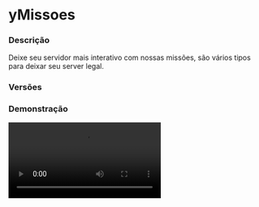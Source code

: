 # yMissoes
<secondary-label ref="utility"/>

### Descrição
Deixe seu servidor mais interativo com nossas missões, são vários tipos para deixar seu server legal.

### Versões
<secondary-label ref="1.8"/>
<secondary-label ref="1.9"/>
<secondary-label ref="1.10"/>
<secondary-label ref="1.11"/>
<secondary-label ref="1.12"/>
<secondary-label ref="1.13"/>
<secondary-label ref="1.14"/>
<secondary-label ref="1.15"/>
<secondary-label ref="1.16"/>
<secondary-label ref="1.17"/>
<secondary-label ref="1.18"/>
<secondary-label ref="1.19"/>
<secondary-label ref="1.20"/>
<secondary-label ref="1.21"/>

### Demonstração
<video src="//www.youtube.com/watch?v=UUAFyqZQ1-g"/>


<chapter title="Comandos" id="commands" collapsible="true">
<code-block lang="plain text">/missoes - Abrir o menu de missões.
/missoes info - Ver o progresso da missão do jogador.
/missoes set - Setar uma missão para um jogador.
/missoes setnpc - Setar o npc de entregar itens das missões.
/missoes delnpc - Deletar o npc de entregar itens das missões.
/missoes reload - Recarrega as configurações.</code-block>
</chapter>

<chapter title="Permissões" id="permissions" collapsible="true">
<code-block lang="plain text">ymissoes.info - Permissão para o /missoes info
ymissoes.set - Permissão para o /missoes set
ymissoes.setnpc - Permissão para o /missoes setnpc
ymissoes.delnpc - Permissão para o /missoes delnpc
ymissoes.reload - Permissão para o /missoes reload</code-block>
</chapter>

## Placeholders
<primary-label ref="placeholders"/>

Aqui estão as placeholders disponíveis para utilização com este plugin. Consulte-as para entender como utilizá-las corretamente.

<code-block lang="plain text" ignore-vars="true">
%ymissoes_nivel% - Retorna o nível em missões do jogador.
%ymissoes_info% - Retorna o dado necessário da missão atual.
%ymissoes_progressbar% - Retorna a barra de progresso da missão atual.
%ymissoes_porcentagem% - Retorna a porcentagem de progresso da missão atual.
</code-block>

## Configuração
<primary-label ref="config"/>
Confira os arquivos de configuração deste plugin e revise os detalhes para garantir uma implementação correta.

<chapter title="Arquivos de Configuração" collapsible="true">
<chapter title="Estrutura do diretório" collapsible="false">
<code-block lang="plain text" ignore-vars="true">
Estrutura do diretório:
└── yMissoes/
    ├── menus/
    │    ├── atrasadas.yml
    │    ├── principal.yml
    │    └── top.yml
    ├── config.yml
    ├── desafios.yml
    └── messages.yml
</code-block>
</chapter>

<chapter title="menus" collapsible="true">
<chapter title="atrasadas.yml" collapsible="true">
<code-block lang="yaml" ignore-vars="true">
<![CDATA[
Nome: '&8Missoes - Recompensas'
Tamanho: 54
Slots: [10, 11, 12, 13, 14, 15, 16, 19, 20, 21, 22, 23, 24, 25, 28, 29, 30, 31, 32, 33, 34, 37, 38, 39, 40, 41, 42, 43]
BackSlot: 45
VoltarSlot: 18
ProximoSlot: 26

Vazio:
   Slot: 22
   CustomSkull: false
   URL: ''
   ID: 408
   Data: 0
   Glow: true
   Name: '&cVazio'
   Lore:
   - ''
   - '&7Você não possui nenhuma recompensa atrasada.'
   - ''
   
Item:
   Lore pode:
   - ''
   - '&aClique para recolher as recompensas'
   - ''
   Lore nao pode:
   - ''
   - '&cVocê não tem permissão para recolher esta recompensa.'
   - ''
]]>
</code-block>
</chapter>

<chapter title="principal.yml" collapsible="true">
<code-block lang="yaml" ignore-vars="true">
<![CDATA[
Nome: '&8Missoes - desafios'
Tamanho: 54
Menu slots: [ 10, 11, 12, 13, 14, 15, 16, 19, 20, 21, 22, 23, 24, 25, 28, 29, 30, 31, 32, 33, 34, 37, 38, 39, 40, 41, 42, 43 ]
AnteriorSlot: 36
ProximoSlot: 44
# Item das missões atrasadas
Atrasadas:
  Slot: 45
  CustomSkull: true
  URL: 'http://textures.minecraft.net/texture/e9e4bdcf172d5dc77c2bd4e37ad985399a9f2cdebf72463929ea4b666ef6f80'
  ID: 0
  Data: 0
  Glow: false
  Name: '&aRecompensas atrasadas'
  Lore:
    - '&7Clique para recolher as recompensas'
    - '&7atrasadas.'
# Item do TOP
Top:
  Slot: 53
  CustomSkull: false
  URL: ''
  ID: 340
  Data: 0
  Glow: false
  Name: '&aTop'
  Lore:
    - '&7Clique para ver o Top missões.'
]]>
</code-block>
</chapter>

<chapter title="top.yml" collapsible="true">
<code-block lang="yaml" ignore-vars="true">
<![CDATA[
Nome: '&8TOP Missões'
Tamanho: 36
Slots: [ 10, 11, 12, 13, 14, 15, 16 ]
BackSlot: 31
AnteriorSlot: 9
ProximoSlot: 17

# Item do top Missões
Item:
  CustomSkull: true
  URL: '{player}'
  ID: 0
  Data: 0
  Name: '&f{player}'
  Lore:
    - ''
    - '&fNível: &7{nivel}'
    - '&fPosição: &e{pos}º'
    - ''

# Item do top quem realizou primeiro
Item primeiros:
  CustomSkull: true
  URL: '{player}'
  ID: 0
  Data: 0
  Name: '&f{player}'
  Lore:
    - ''
    - '&fTerminou: &e{pos}º'
    - ''

# Seletor dos tops
Seletor:
  Slot: 32
  CustomSkull: true
  URL: 'http://textures.minecraft.net/texture/22d145c93e5eac48a661c6f27fdaff5922cf433dd627bf23eec378b9956197'
  ID: 0
  Data: 0
  Name: '&aSeletor do TOP'

# Tipos do seletor
Tipos:
  Nivel:
    Ativar: true
    Nome: 'Nível'
  Primeiros:
    Ativar: true
    Nome: 'Primeiros'

# Formatos do seletor
Formato:
  Visualizando: ' &f• &a{nome}'
  Selecionar: ' &f• &7{nome}'
]]>
</code-block>
</chapter>

</chapter>

<chapter title="config.yml" collapsible="true">
<code-block lang="yaml" ignore-vars="true">
<![CDATA[
Database:
  Tipo: SQLITE #Tipos: MYSQL, SQLITE, MYSQL_FAST
  IP: localhost:3306
  DB: test
  User: admin
  Pass: ''
  Debug: true

# Comandos e aliases do plugin
Comando:
  Comando: 'missoes'
  Aliases: []

# Opções gerais
Opcoes:
  #se estiver false, o jogador terá q abrir o menu para coletar a recompensa.
  #se estiver true, no momento que ele atingir todas as metas, as recompensas serão dadas automaticamente.
  Recompensar ao terminar: false
  #Use TODOS para mesmo se a missão não necessitar de matar mobs por exemplo, resetar.
  #Use NENHUM para não resetar ao terminar.
  #Use APENAS_USADO para resetar só o que a missão utilizou.
  Resetar ao terminar: 'TODOS'
  #se estiver false, se a missão não requerir quebrar blocos por exemplo, não ira contabilizar + 1 pro player
  #se estiver true, mesmo se a missão não requerir quebrar blocos por exemplo, ira subir + 1 pro player
  Contabilizar nao tem: false
  # Metadata do plugin de mob-stack para multiplicar a missão de matar mobs
  # Deixe vazio '' para não usar
  Metadata: 'ySpawnersV2-MobStacked'
  # Ao matar com shift, não calcular a metadata
  Shift unitario: true
  # Ao matar em pé, não calcular a metadata
  SemShift unitario: false
  # Sobrepor as lores de coleta, já realizada e desbloqueie
  Lore sobrepor: true
  # Som ao terminar uma missão
  Som: 'LEVEL_UP'

# Mensagens do plugin
Mensagens:
  Title terminou: '&aMissão<nl>&eFinalizada!'
  Actionbar terminou: '&aMissão concluída com sucesso!'

# Lores para substituição
Lores:
  Ja realizada:
    - ''
    - '&aVocê já completou esta missão.'
    - ''
  Desbloqueie:
    - ''
    - '&cComplete a missão anterior para desbloquear esta.'
    - ''
  Coletar:
    - ''
    - '&aVocê completou essa missão, clique para coletar as recompensas.'
    - ''

# Flechas do menu
Flechas:
  Voltar:
    CustomSkull: false
    URL: ''
    ID: 262
    Data: 0
    Glow: false
    Name: '&8Voltar'
    Lore:
      - ''
      - '&eClique para voltar.'
      - ''
  Proxima:
    CustomSkull: false
    URL: ''
    ID: 262
    Data: 0
    Glow: false
    Name: '&8Próxima'
    Lore:
      - ''
      - '&eClique para ir para a próxima página.'
      - ''

# Itens gerais
Items:
  Completou:
    Usar: true
    CustomSkull: true
    URL: 'http://textures.minecraft.net/texture/78d58a7651fedae4c03efebc226c03fd791eb74a132babb974e8d838ac6882'
    ID: 0
    Data: 0
    Glow: true
    Name: '{nome}'
  Bloqueada:
    Usar: true
    CustomSkull: true
    URL: 'http://textures.minecraft.net/texture/5fde3bfce2d8cb724de8556e5ec21b7f15f584684ab785214add164be7624b'
    ID: 0
    Data: 0
    Glow: true
    Name: '{nome}'

# Configuração do NPC
NPC:
  Skin: 'deliveryman'
  Altura: 3.1
  Holograma:
    - '&6&lEntregador'
    - '&7Clique para entregar seu item.'

# Configuração da barra de progresso
Progress bar:
  Quantia: 10
  Simbolo: ':'
  Cor sim: '&a'
  Cor nao: '&7'

# Local do NPC (não altere nada aqui)
NPC Local: 'none'

# Formatos de money e quantia
Formats:
  - ''
  - ''
  - 'K'
  - 'M'
  - 'B'
  - 'T'
  - 'Q'
  - 'QQ'
  - 'S'
  - 'SS'
  - 'O'
  - 'N'
  - 'D'
]]>
</code-block>
</chapter>

<chapter title="desafios.yml" collapsible="true">
<code-block lang="yaml" ignore-vars="true">
<![CDATA[
Desafios:
  Desafio01:
    Ordem: 1
    Permissao: '' #permissao para receber os itens da recompensa
    # Dado que a placeholder %ymissoes_info% irá retornar
    Placeholder: 'Quebre 2 blocos de terra'
    CustomSkull: true
    URL: 'http://textures.minecraft.net/texture/24c22b8df0a853a49cb82e90a618d65012122361c8398062fcbaf74d5696c2a9'
    ID: 0
    Data: 0
    Glow: true
    Name: '&8#Desafio 1'
    Lore:
      - ''
      - '&7Quebre 2 blocos de terra, mate 1 player, '
      - '&7entregue 40 terras e pesque 1 peixe para completar,'
      - '&7a primeira missão do servidor'
      - ''
      - '&aRecompensas:'
      - ' &a• 1 diamante'
      - ' &a• 1 ouro'
      - ' &a• 1 esmeralda'
      - ''
      - '&8Blocos quebrados: &7({quebrarmin} &8[{quebrarbar}&8] &7{quebrarmax})'
      - '&8Blocos colocados: &7({colocarmin} &8[{colocarbar}&8] &7{colocarmax})'
      - '&8Mobs matados: &7({matarmin} &8[{matarbar}&8] &7{matarmax})'
      - '&8Players matados: &7({matarpmin} &8[{matarpbar}&8] &7{matarpmax})'
      - '&8Itens entregues: &7({entreguemin} &8[{entregarbar}&8] &7{entreguemax})'
      - '&8Peixes pescados: &7({pescamin} &8[{pescarbar}&8] &7{pescamax})'
      - '&8Blocos andados: &7({andarmin} &8[{andarbar}&8] &7{andarmax})'
      - '&8Itens craftados: &7({craftarmin} &8[{craftarbar}&8] &7{craftarmax})'
      - '&8Morrer: &7({morrermin} &8[{morrerbar}&8] &7{morrermax})'
      - '&8Bosses matados: &7({bossesmin} &8[{bossesbar}&8] &7{bossesmax})'
      - '&8Criticos: &7({criticosmin} &8[{criticosbar}&8] &7{criticosmax})'
      - ''
    Info-message:
      - '&aInformações da missão de &f{player}&a:'
      - ''
      - '&7Coloque 2 blocos de terra para completar,'
      - '&7a primeira missão do servidor'
      - ''
      - '&aRecompensas:'
      - ' &a• 1 diamante'
      - ' &a• 1 ouro'
      - ' &a• 1 esmeralda'
      - ''
      - '&8Blocos quebrados: &7({quebrarmin} &8[{quebrarbar}&8] &7{quebrarmax})'
      - '&8Blocos colocados: &7({colocarmin} &8[{colocarbar}&8] &7{colocarmax})'
      - '&8Mobs matados: &7({matarmin} &8[{matarbar}&8] &7{matarmax})'
      - '&8Players matados: &7({matarpmin} &8[{matarpbar}&8] &7{matarpmax})'
      - '&8Itens entregues: &7({entreguemin} &8[{entregarbar}&8] &7{entreguemax})'
      - '&8Peixes pescados: &7({pescamin} &8[{pescarbar}&8] &7{pescamax})'
      - '&8Blocos andados: &7({andarmin} &8[{andarbar}&8] &7{andarmax})'
      - '&8Itens craftados: &7({craftarmin} &8[{craftarbar}&8] &7{craftarmax})'
      - '&8Morrer: &7({morrermin} &8[{morrerbar}&8] &7{morrermax})'
      - '&8Bosses matados: &7({bossesmin} &8[{bossesbar}&8] &7{bossesmax})'
      - '&8Criticos: &7({criticosmin} &8[{criticosbar}&8] &7{criticosmax})'
      - ''
    Quebrar blocos:
      Ativar: true
      Ativar tipo especifico: true
      Tipo especifico: 'DIRT'
      Data: 0
      Quantia: 2
      Mundos:
        - 'Plot'
        - 'world'
      Regioes: []
    Colocar blocos:
      Ativar: false
      Ativar tipo especifico: false
      Tipo especifico: 'CHEST'
      Data: 0
      Quantia: 1
      Mundos:
        - 'Plot'
        - 'world'
      Regioes: []
    Matar mobs:
      Ativar: false
      Ativar tipo especifico: false
      Tipo especifico: 'ZOMBIE'
      Quantia: 4000
      Mundos:
        - 'Plot'
        - 'world'
      Regioes: []
    Matar players:
      Ativar: true
      Quantia: 1
      Mundos:
        - 'Plot'
        - 'world'
      Regioes: []
    Entregador:
      Ativar: true
      Tipo: 'DIRT'
      Data: 0
      Nome: 'none' #deixe "none" para aceitar itens com qualquer nome
      Quantia: 40
    Pescar:
      Ativar: true
      Quantia: 1
      Mundos:
        - 'Plot'
        - 'world'
      Regioes: []
    Andar:
      Ativar: true
      Quantia: 1
      Mundos:
        - 'Plot'
        - 'world'
      Regioes: []
    Craftar:
      Ativar: false
      Ativar tipo especifico: false
      Tipo especifico: 'CHEST'
      Data: 0
      Quantia: 1
    Morrer:
      Ativar: true
      Quantia: 1
      Mundos:
        - 'Plot'
        - 'world'
      Regioes: []
    Bosses:
      Ativar: true
      Quantia: 1
    Criticos:
      Ativar: true
      Quantia: 1
    Recompensas:
      - 'give {player} minecraft:diamond 1'
      - 'give {player} minecraft:gold_ingot 1'
      - 'give {player} minecraft:emerald 1'
  Desafio02:
    Ordem: 2
    Permissao: '' #permissao para receber os itens da recompensa
    CustomSkull: true
    URL: 'http://textures.minecraft.net/texture/24c22b8df0a853a49cb82e90a618d65012122361c8398062fcbaf74d5696c2a9'
    ID: 0
    Data: 0
    Glow: true
    Name: '&8#Desafio 2'
    Lore:
      - ''
      - '&7Coloque 2 blocos de terra para completar,'
      - '&7a primeira missão do servidor'
      - ''
      - '&aRecompensas:'
      - ' &a• 1 diamante'
      - ' &a• 1 ouro'
      - ' &a• 1 esmeralda'
      - ''
      - '&8Blocos quebrados: &7({quebrarmin} &8[{quebrarbar}&8] &7{quebrarmax})'
      - '&8Blocos colocados: &7({colocarmin} &8[{colocarbar}&8] &7{colocarmax})'
      - '&8Mobs matados: &7({matarmin} &8[{matarbar}&8] &7{matarmax})'
      - '&8Players matados: &7({matarpmin} &8[{matarpbar}&8] &7{matarpmax})'
      - '&8Itens entregues: &7({entreguemin} &8[{entregarbar}&8] &7{entreguemax})'
      - '&8Peixes pescados: &7({pescamin} &8[{pescarbar}&8] &7{pescamax})'
      - '&8Blocos andados: &7({andarmin} &8[{andarbar}&8] &7{andarmax})'
      - '&8Itens craftados: &7({craftarmin} &8[{craftarbar}&8] &7{craftarmax})'
      - '&8Morrer: &7({morrermin} &8[{morrerbar}&8] &7{morrermax})'
      - '&8Bosses matados: &7({bossesmin} &8[{bossesbar}&8] &7{bossesmax})'
      - '&8Criticos: &7({criticosmin} &8[{criticosbar}&8] &7{criticosmax})'
      - ''
    Info-message:
      - '&aInformações da missão de &f{player}&a:'
      - ''
      - '&7Coloque 2 blocos de terra para completar,'
      - '&7a primeira missão do servidor'
      - ''
      - '&aRecompensas:'
      - ' &a• 1 diamante'
      - ' &a• 1 ouro'
      - ' &a• 1 esmeralda'
      - ''
      - '&8Blocos quebrados: &7({quebrarmin} &8[{quebrarbar}&8] &7{quebrarmax})'
      - '&8Blocos colocados: &7({colocarmin} &8[{colocarbar}&8] &7{colocarmax})'
      - '&8Mobs matados: &7({matarmin} &8[{matarbar}&8] &7{matarmax})'
      - '&8Players matados: &7({matarpmin} &8[{matarpbar}&8] &7{matarpmax})'
      - '&8Itens entregues: &7({entreguemin} &8[{entregarbar}&8] &7{entreguemax})'
      - '&8Peixes pescados: &7({pescamin} &8[{pescarbar}&8] &7{pescamax})'
      - '&8Blocos andados: &7({andarmin} &8[{andarbar}&8] &7{andarmax})'
      - '&8Itens craftados: &7({craftarmin} &8[{craftarbar}&8] &7{craftarmax})'
      - '&8Morrer: &7({morrermin} &8[{morrerbar}&8] &7{morrermax})'
      - '&8Bosses matados: &7({bossesmin} &8[{bossesbar}&8] &7{bossesmax})'
      - '&8Criticos: &7({criticosmin} &8[{criticosbar}&8] &7{criticosmax})'
      - ''
    Quebrar blocos:
      Ativar: false
      Ativar tipo especifico: false
      Tipo especifico: 'DIRT'
      Data: 0
      Quantia: 2
      Mundos:
        - 'Plot'
        - 'world'
    Colocar blocos:
      Ativar: true
      Ativar tipo especifico: true
      Tipo especifico: 'DIRT'
      Data: 0
      Quantia: 2
      Mundos:
        - 'Plot'
        - 'world'
    Matar mobs:
      Ativar: false
      Ativar tipo especifico: false
      Tipo especifico: 'ZOMBIE'
      Quantia: 4000
      Mundos:
        - 'Plot'
        - 'world'
    Matar players:
      Ativar: true
      Quantia: 40
      Mundos:
        - 'Plot'
        - 'world'
    Entregador:
      Ativar: true
      Tipo: 'DIRT'
      Data: 0
      Nome: 'none' #deixe "none" para aceitar itens com qualquer nome
      Quantia: 40
    Pescar:
      Ativar: true
      Quantia: 40
      Mundos:
        - 'Plot'
        - 'world'
    Andar:
      Ativar: true
      Quantia: 1
      Mundos:
        - 'Plot'
        - 'world'
    Craftar:
      Ativar: false
      Ativar tipo especifico: false
      Tipo especifico: 'CHEST'
      Data: 0
      Quantia: 1
    Morrer:
      Ativar: false
      Quantia: 0
      Mundos:
        - 'Plot'
        - 'world'
    Bosses:
      Ativar: false
      Quantia: 0
    Criticos:
      Ativar: false
      Quantia: 0
    Recompensas:
      - 'give {player} minecraft:diamond 1'
      - 'give {player} minecraft:gold_ingot 1'
      - 'give {player} minecraft:emerald 1'
]]>
</code-block>
</chapter>

<chapter title="messages.yml" collapsible="true">
<code-block lang="yaml" ignore-vars="true">
<![CDATA[
#
#    /\/\   ___  ___ ___  __ _  __ _  ___  ___
#   /    \ / _ \/ __/ __|/ _` |/ _` |/ _ \/ __|
#  / /\/\ \  __/\__ \__ \ (_| | (_| |  __/\__ \
#  \/    \/\___||___/___/\__,_|\__, |\___||___/
#                              |___/
#
# Plugin messages

chat:
  syntax: '&cUse: /{command} {syntax}'
  target: '&cJogador {player} não encontrado.'
  number: '&cO argumento não é um número.'
  permission: '&cVocê não tem permissão para fazer isto.'
  console: '&cApenas jogadores in-game podem realizar esta ação.'
  cancelled: '&cVocê cancelou a ação.'
  reload: '&aConfigurações recarregadas com sucesso.'
  help: |

    &aMissoes comandos:

    &a> /missoes
    &a> /missoes set <player> <missao>
    &a> /missoes info <player>
    &a> /missoes setnpc
    &a> /missoes delnpc
    &a> /missoes reload

  finished-automatic: '&aVocê completou o desafio {desafio} e ganhou suas recompensas automaticamente.'
  finished-manual: '&aVocê completou o desafio {desafio}. Acesse /missoes e clique nela para receber as recompensas.'
  finished-permission: '&aVocê completou o desafio {desafio} mas não ganhou nem pode coletar as recompensas pois não possui a permissão.'
  hand-none: '&cVocê não está segurando nenhum item.'
  hand-found: '&cSua missão não requer entregas'
  hand-wrong: '&cVocê está entregando o item errado.'
  hand-delivered: '&aVocê entregou este item.'
  mission-collected: '&aVocê coleteu as recompensas do desafio {desafio}'
  mission-changed: '&aMissão alterada para o jogador &f{player}&a.'
  mission-found: '&cNenhuma missão encontrada para o jogador &f{player}&a.'
  npc-found: '&cNPC do entregador não encontrado.'
  npc-set: '&aNPC do entregador setado com sucesso.'
  npc-deleted: '&aNPC do entregador deletado com sucesso.'
]]>
</code-block>
</chapter>

</chapter>
<chapter title="Arquivos de Configuração" collapsible="true">
<chapter title="Estrutura do diretório" collapsible="false">
<code-block lang="plain text" ignore-vars="true">
Estrutura do diretório:
└── yMissoes/
    ├── menus/
    │    ├── atrasadas.yml
    │    ├── principal.yml
    │    └── top.yml
    ├── config.yml
    ├── desafios.yml
    └── messages.yml
</code-block>
</chapter>

<chapter title="menus" collapsible="true">
<chapter title="atrasadas.yml" collapsible="true">
<code-block lang="yaml" ignore-vars="true">
<![CDATA[
Nome: '&8Missoes - Recompensas'
Tamanho: 54
Slots: [10, 11, 12, 13, 14, 15, 16, 19, 20, 21, 22, 23, 24, 25, 28, 29, 30, 31, 32, 33, 34, 37, 38, 39, 40, 41, 42, 43]
BackSlot: 45
VoltarSlot: 18
ProximoSlot: 26

Vazio:
   Slot: 22
   CustomSkull: false
   URL: ''
   ID: 408
   Data: 0
   Glow: true
   Name: '&cVazio'
   Lore:
   - ''
   - '&7Você não possui nenhuma recompensa atrasada.'
   - ''
   
Item:
   Lore pode:
   - ''
   - '&aClique para recolher as recompensas'
   - ''
   Lore nao pode:
   - ''
   - '&cVocê não tem permissão para recolher esta recompensa.'
   - ''
]]>
</code-block>
</chapter>

<chapter title="principal.yml" collapsible="true">
<code-block lang="yaml" ignore-vars="true">
<![CDATA[
Nome: '&8Missoes - desafios'
Tamanho: 54
Menu slots: [ 10, 11, 12, 13, 14, 15, 16, 19, 20, 21, 22, 23, 24, 25, 28, 29, 30, 31, 32, 33, 34, 37, 38, 39, 40, 41, 42, 43 ]
AnteriorSlot: 36
ProximoSlot: 44
# Item das missões atrasadas
Atrasadas:
  Slot: 45
  CustomSkull: true
  URL: 'http://textures.minecraft.net/texture/e9e4bdcf172d5dc77c2bd4e37ad985399a9f2cdebf72463929ea4b666ef6f80'
  ID: 0
  Data: 0
  Glow: false
  Name: '&aRecompensas atrasadas'
  Lore:
    - '&7Clique para recolher as recompensas'
    - '&7atrasadas.'
# Item do TOP
Top:
  Slot: 53
  CustomSkull: false
  URL: ''
  ID: 340
  Data: 0
  Glow: false
  Name: '&aTop'
  Lore:
    - '&7Clique para ver o Top missões.'
]]>
</code-block>
</chapter>

<chapter title="top.yml" collapsible="true">
<code-block lang="yaml" ignore-vars="true">
<![CDATA[
Nome: '&8TOP Missões'
Tamanho: 36
Slots: [ 10, 11, 12, 13, 14, 15, 16 ]
BackSlot: 31
AnteriorSlot: 9
ProximoSlot: 17

# Item do top Missões
Item:
  CustomSkull: true
  URL: '{player}'
  ID: 0
  Data: 0
  Name: '&f{player}'
  Lore:
    - ''
    - '&fNível: &7{nivel}'
    - '&fPosição: &e{pos}º'
    - ''

# Item do top quem realizou primeiro
Item primeiros:
  CustomSkull: true
  URL: '{player}'
  ID: 0
  Data: 0
  Name: '&f{player}'
  Lore:
    - ''
    - '&fTerminou: &e{pos}º'
    - ''

# Seletor dos tops
Seletor:
  Slot: 32
  CustomSkull: true
  URL: 'http://textures.minecraft.net/texture/22d145c93e5eac48a661c6f27fdaff5922cf433dd627bf23eec378b9956197'
  ID: 0
  Data: 0
  Name: '&aSeletor do TOP'

# Tipos do seletor
Tipos:
  Nivel:
    Ativar: true
    Nome: 'Nível'
  Primeiros:
    Ativar: true
    Nome: 'Primeiros'

# Formatos do seletor
Formato:
  Visualizando: ' &f• &a{nome}'
  Selecionar: ' &f• &7{nome}'
]]>
</code-block>
</chapter>

</chapter>

<chapter title="config.yml" collapsible="true">
<code-block lang="yaml" ignore-vars="true">
<![CDATA[
Database:
  Tipo: SQLITE #Tipos: MYSQL, SQLITE, MYSQL_FAST
  IP: localhost:3306
  DB: test
  User: admin
  Pass: ''
  Debug: true

# Comandos e aliases do plugin
Comando:
  Comando: 'missoes'
  Aliases: []

# Opções gerais
Opcoes:
  #se estiver false, o jogador terá q abrir o menu para coletar a recompensa.
  #se estiver true, no momento que ele atingir todas as metas, as recompensas serão dadas automaticamente.
  Recompensar ao terminar: false
  #Use TODOS para mesmo se a missão não necessitar de matar mobs por exemplo, resetar.
  #Use NENHUM para não resetar ao terminar.
  #Use APENAS_USADO para resetar só o que a missão utilizou.
  Resetar ao terminar: 'TODOS'
  #se estiver false, se a missão não requerir quebrar blocos por exemplo, não ira contabilizar + 1 pro player
  #se estiver true, mesmo se a missão não requerir quebrar blocos por exemplo, ira subir + 1 pro player
  Contabilizar nao tem: false
  # Metadata do plugin de mob-stack para multiplicar a missão de matar mobs
  # Deixe vazio '' para não usar
  Metadata: 'ySpawnersV2-MobStacked'
  # Ao matar com shift, não calcular a metadata
  Shift unitario: true
  # Ao matar em pé, não calcular a metadata
  SemShift unitario: false
  # Sobrepor as lores de coleta, já realizada e desbloqueie
  Lore sobrepor: true
  # Som ao terminar uma missão
  Som: 'LEVEL_UP'

# Mensagens do plugin
Mensagens:
  Title terminou: '&aMissão<nl>&eFinalizada!'
  Actionbar terminou: '&aMissão concluída com sucesso!'

# Lores para substituição
Lores:
  Ja realizada:
    - ''
    - '&aVocê já completou esta missão.'
    - ''
  Desbloqueie:
    - ''
    - '&cComplete a missão anterior para desbloquear esta.'
    - ''
  Coletar:
    - ''
    - '&aVocê completou essa missão, clique para coletar as recompensas.'
    - ''

# Flechas do menu
Flechas:
  Voltar:
    CustomSkull: false
    URL: ''
    ID: 262
    Data: 0
    Glow: false
    Name: '&8Voltar'
    Lore:
      - ''
      - '&eClique para voltar.'
      - ''
  Proxima:
    CustomSkull: false
    URL: ''
    ID: 262
    Data: 0
    Glow: false
    Name: '&8Próxima'
    Lore:
      - ''
      - '&eClique para ir para a próxima página.'
      - ''

# Itens gerais
Items:
  Completou:
    Usar: true
    CustomSkull: true
    URL: 'http://textures.minecraft.net/texture/78d58a7651fedae4c03efebc226c03fd791eb74a132babb974e8d838ac6882'
    ID: 0
    Data: 0
    Glow: true
    Name: '{nome}'
  Bloqueada:
    Usar: true
    CustomSkull: true
    URL: 'http://textures.minecraft.net/texture/5fde3bfce2d8cb724de8556e5ec21b7f15f584684ab785214add164be7624b'
    ID: 0
    Data: 0
    Glow: true
    Name: '{nome}'

# Configuração do NPC
NPC:
  Skin: 'deliveryman'
  Altura: 3.1
  Holograma:
    - '&6&lEntregador'
    - '&7Clique para entregar seu item.'

# Configuração da barra de progresso
Progress bar:
  Quantia: 10
  Simbolo: ':'
  Cor sim: '&a'
  Cor nao: '&7'

# Local do NPC (não altere nada aqui)
NPC Local: 'none'

# Formatos de money e quantia
Formats:
  - ''
  - ''
  - 'K'
  - 'M'
  - 'B'
  - 'T'
  - 'Q'
  - 'QQ'
  - 'S'
  - 'SS'
  - 'O'
  - 'N'
  - 'D'
]]>
</code-block>
</chapter>

<chapter title="desafios.yml" collapsible="true">
<code-block lang="yaml" ignore-vars="true">
<![CDATA[
Desafios:
  Desafio01:
    Ordem: 1
    Permissao: '' #permissao para receber os itens da recompensa
    # Dado que a placeholder %ymissoes_info% irá retornar
    Placeholder: 'Quebre 2 blocos de terra'
    CustomSkull: true
    URL: 'http://textures.minecraft.net/texture/24c22b8df0a853a49cb82e90a618d65012122361c8398062fcbaf74d5696c2a9'
    ID: 0
    Data: 0
    Glow: true
    Name: '&8#Desafio 1'
    Lore:
      - ''
      - '&7Quebre 2 blocos de terra, mate 1 player, '
      - '&7entregue 40 terras e pesque 1 peixe para completar,'
      - '&7a primeira missão do servidor'
      - ''
      - '&aRecompensas:'
      - ' &a• 1 diamante'
      - ' &a• 1 ouro'
      - ' &a• 1 esmeralda'
      - ''
      - '&8Blocos quebrados: &7({quebrarmin} &8[{quebrarbar}&8] &7{quebrarmax})'
      - '&8Blocos colocados: &7({colocarmin} &8[{colocarbar}&8] &7{colocarmax})'
      - '&8Mobs matados: &7({matarmin} &8[{matarbar}&8] &7{matarmax})'
      - '&8Players matados: &7({matarpmin} &8[{matarpbar}&8] &7{matarpmax})'
      - '&8Itens entregues: &7({entreguemin} &8[{entregarbar}&8] &7{entreguemax})'
      - '&8Peixes pescados: &7({pescamin} &8[{pescarbar}&8] &7{pescamax})'
      - '&8Blocos andados: &7({andarmin} &8[{andarbar}&8] &7{andarmax})'
      - '&8Itens craftados: &7({craftarmin} &8[{craftarbar}&8] &7{craftarmax})'
      - '&8Morrer: &7({morrermin} &8[{morrerbar}&8] &7{morrermax})'
      - '&8Bosses matados: &7({bossesmin} &8[{bossesbar}&8] &7{bossesmax})'
      - '&8Criticos: &7({criticosmin} &8[{criticosbar}&8] &7{criticosmax})'
      - ''
    Info-message:
      - '&aInformações da missão de &f{player}&a:'
      - ''
      - '&7Coloque 2 blocos de terra para completar,'
      - '&7a primeira missão do servidor'
      - ''
      - '&aRecompensas:'
      - ' &a• 1 diamante'
      - ' &a• 1 ouro'
      - ' &a• 1 esmeralda'
      - ''
      - '&8Blocos quebrados: &7({quebrarmin} &8[{quebrarbar}&8] &7{quebrarmax})'
      - '&8Blocos colocados: &7({colocarmin} &8[{colocarbar}&8] &7{colocarmax})'
      - '&8Mobs matados: &7({matarmin} &8[{matarbar}&8] &7{matarmax})'
      - '&8Players matados: &7({matarpmin} &8[{matarpbar}&8] &7{matarpmax})'
      - '&8Itens entregues: &7({entreguemin} &8[{entregarbar}&8] &7{entreguemax})'
      - '&8Peixes pescados: &7({pescamin} &8[{pescarbar}&8] &7{pescamax})'
      - '&8Blocos andados: &7({andarmin} &8[{andarbar}&8] &7{andarmax})'
      - '&8Itens craftados: &7({craftarmin} &8[{craftarbar}&8] &7{craftarmax})'
      - '&8Morrer: &7({morrermin} &8[{morrerbar}&8] &7{morrermax})'
      - '&8Bosses matados: &7({bossesmin} &8[{bossesbar}&8] &7{bossesmax})'
      - '&8Criticos: &7({criticosmin} &8[{criticosbar}&8] &7{criticosmax})'
      - ''
    Quebrar blocos:
      Ativar: true
      Ativar tipo especifico: true
      Tipo especifico: 'DIRT'
      Data: 0
      Quantia: 2
      Mundos:
        - 'Plot'
        - 'world'
    Colocar blocos:
      Ativar: false
      Ativar tipo especifico: false
      Tipo especifico: 'CHEST'
      Data: 0
      Quantia: 1
      Mundos:
        - 'Plot'
        - 'world'
    Matar mobs:
      Ativar: false
      Ativar tipo especifico: false
      Tipo especifico: 'ZOMBIE'
      Quantia: 4000
      Mundos:
        - 'Plot'
        - 'world'
    Matar players:
      Ativar: true
      Quantia: 1
      Mundos:
        - 'Plot'
        - 'world'
    Entregador:
      Ativar: true
      Tipo: 'DIRT'
      Data: 0
      Nome: 'none' #deixe "none" para aceitar itens com qualquer nome
      Quantia: 40
    Pescar:
      Ativar: true
      Quantia: 1
      Mundos:
        - 'Plot'
        - 'world'
    Andar:
      Ativar: true
      Quantia: 1
      Mundos:
        - 'Plot'
        - 'world'
    Craftar:
      Ativar: false
      Ativar tipo especifico: false
      Tipo especifico: 'CHEST'
      Data: 0
      Quantia: 1
    Morrer:
      Ativar: true
      Quantia: 1
      Mundos:
        - 'Plot'
        - 'world'
    Bosses:
      Ativar: true
      Quantia: 1
    Criticos:
      Ativar: true
      Quantia: 1
    Recompensas:
      - 'give {player} minecraft:diamond 1'
      - 'give {player} minecraft:gold_ingot 1'
      - 'give {player} minecraft:emerald 1'
  Desafio02:
    Ordem: 2
    Permissao: '' #permissao para receber os itens da recompensa
    CustomSkull: true
    URL: 'http://textures.minecraft.net/texture/24c22b8df0a853a49cb82e90a618d65012122361c8398062fcbaf74d5696c2a9'
    ID: 0
    Data: 0
    Glow: true
    Name: '&8#Desafio 2'
    Lore:
      - ''
      - '&7Coloque 2 blocos de terra para completar,'
      - '&7a primeira missão do servidor'
      - ''
      - '&aRecompensas:'
      - ' &a• 1 diamante'
      - ' &a• 1 ouro'
      - ' &a• 1 esmeralda'
      - ''
      - '&8Blocos quebrados: &7({quebrarmin} &8[{quebrarbar}&8] &7{quebrarmax})'
      - '&8Blocos colocados: &7({colocarmin} &8[{colocarbar}&8] &7{colocarmax})'
      - '&8Mobs matados: &7({matarmin} &8[{matarbar}&8] &7{matarmax})'
      - '&8Players matados: &7({matarpmin} &8[{matarpbar}&8] &7{matarpmax})'
      - '&8Itens entregues: &7({entreguemin} &8[{entregarbar}&8] &7{entreguemax})'
      - '&8Peixes pescados: &7({pescamin} &8[{pescarbar}&8] &7{pescamax})'
      - '&8Blocos andados: &7({andarmin} &8[{andarbar}&8] &7{andarmax})'
      - '&8Itens craftados: &7({craftarmin} &8[{craftarbar}&8] &7{craftarmax})'
      - '&8Morrer: &7({morrermin} &8[{morrerbar}&8] &7{morrermax})'
      - '&8Bosses matados: &7({bossesmin} &8[{bossesbar}&8] &7{bossesmax})'
      - '&8Criticos: &7({criticosmin} &8[{criticosbar}&8] &7{criticosmax})'
      - ''
    Info-message:
      - '&aInformações da missão de &f{player}&a:'
      - ''
      - '&7Coloque 2 blocos de terra para completar,'
      - '&7a primeira missão do servidor'
      - ''
      - '&aRecompensas:'
      - ' &a• 1 diamante'
      - ' &a• 1 ouro'
      - ' &a• 1 esmeralda'
      - ''
      - '&8Blocos quebrados: &7({quebrarmin} &8[{quebrarbar}&8] &7{quebrarmax})'
      - '&8Blocos colocados: &7({colocarmin} &8[{colocarbar}&8] &7{colocarmax})'
      - '&8Mobs matados: &7({matarmin} &8[{matarbar}&8] &7{matarmax})'
      - '&8Players matados: &7({matarpmin} &8[{matarpbar}&8] &7{matarpmax})'
      - '&8Itens entregues: &7({entreguemin} &8[{entregarbar}&8] &7{entreguemax})'
      - '&8Peixes pescados: &7({pescamin} &8[{pescarbar}&8] &7{pescamax})'
      - '&8Blocos andados: &7({andarmin} &8[{andarbar}&8] &7{andarmax})'
      - '&8Itens craftados: &7({craftarmin} &8[{craftarbar}&8] &7{craftarmax})'
      - '&8Morrer: &7({morrermin} &8[{morrerbar}&8] &7{morrermax})'
      - '&8Bosses matados: &7({bossesmin} &8[{bossesbar}&8] &7{bossesmax})'
      - '&8Criticos: &7({criticosmin} &8[{criticosbar}&8] &7{criticosmax})'
      - ''
    Quebrar blocos:
      Ativar: false
      Ativar tipo especifico: false
      Tipo especifico: 'DIRT'
      Data: 0
      Quantia: 2
      Mundos:
        - 'Plot'
        - 'world'
    Colocar blocos:
      Ativar: true
      Ativar tipo especifico: true
      Tipo especifico: 'DIRT'
      Data: 0
      Quantia: 2
      Mundos:
        - 'Plot'
        - 'world'
    Matar mobs:
      Ativar: false
      Ativar tipo especifico: false
      Tipo especifico: 'ZOMBIE'
      Quantia: 4000
      Mundos:
        - 'Plot'
        - 'world'
    Matar players:
      Ativar: true
      Quantia: 40
      Mundos:
        - 'Plot'
        - 'world'
    Entregador:
      Ativar: true
      Tipo: 'DIRT'
      Data: 0
      Nome: 'none' #deixe "none" para aceitar itens com qualquer nome
      Quantia: 40
    Pescar:
      Ativar: true
      Quantia: 40
      Mundos:
        - 'Plot'
        - 'world'
    Andar:
      Ativar: true
      Quantia: 1
      Mundos:
        - 'Plot'
        - 'world'
    Craftar:
      Ativar: false
      Ativar tipo especifico: false
      Tipo especifico: 'CHEST'
      Data: 0
      Quantia: 1
    Morrer:
      Ativar: false
      Quantia: 0
      Mundos:
        - 'Plot'
        - 'world'
    Bosses:
      Ativar: false
      Quantia: 0
    Criticos:
      Ativar: false
      Quantia: 0
    Recompensas:
      - 'give {player} minecraft:diamond 1'
      - 'give {player} minecraft:gold_ingot 1'
      - 'give {player} minecraft:emerald 1'
]]>
</code-block>
</chapter>

<chapter title="messages.yml" collapsible="true">
<code-block lang="yaml" ignore-vars="true">
<![CDATA[
#
#    /\/\   ___  ___ ___  __ _  __ _  ___  ___
#   /    \ / _ \/ __/ __|/ _` |/ _` |/ _ \/ __|
#  / /\/\ \  __/\__ \__ \ (_| | (_| |  __/\__ \
#  \/    \/\___||___/___/\__,_|\__, |\___||___/
#                              |___/
#
# Plugin messages

chat:
  syntax: '&cUse: /{command} {syntax}'
  target: '&cJogador {player} não encontrado.'
  number: '&cO argumento não é um número.'
  permission: '&cVocê não tem permissão para fazer isto.'
  console: '&cApenas jogadores in-game podem realizar esta ação.'
  cancelled: '&cVocê cancelou a ação.'
  reload: '&aConfigurações recarregadas com sucesso.'
  help: |

    &aMissoes comandos:

    &a> /missoes
    &a> /missoes set <player> <missao>
    &a> /missoes info <player>
    &a> /missoes setnpc
    &a> /missoes delnpc
    &a> /missoes reload

  finished-automatic: '&aVocê completou o desafio {desafio} e ganhou suas recompensas automaticamente.'
  finished-manual: '&aVocê completou o desafio {desafio}. Acesse /missoes e clique nela para receber as recompensas.'
  finished-permission: '&aVocê completou o desafio {desafio} mas não ganhou nem pode coletar as recompensas pois não possui a permissão.'
  hand-none: '&cVocê não está segurando nenhum item.'
  hand-found: '&cSua missão não requer entregas'
  hand-wrong: '&cVocê está entregando o item errado.'
  hand-delivered: '&aVocê entregou este item.'
  mission-collected: '&aVocê coleteu as recompensas do desafio {desafio}'
  mission-changed: '&aMissão alterada para o jogador &f{player}&a.'
  mission-found: '&cNenhuma missão encontrada para o jogador &f{player}&a.'
  npc-found: '&cNPC do entregador não encontrado.'
  npc-set: '&aNPC do entregador setado com sucesso.'
  npc-deleted: '&aNPC do entregador deletado com sucesso.'
]]>
</code-block>
</chapter>

</chapter>


## Erros comuns
<primary-label ref="errors"/>

Antes de configurar o plugin, revise os pontos listados aqui para evitar problemas frequentes durante a configuração.

<seealso style="cards">
    <category ref="wrs">
        <a href="yplugins.md"></a>        <a href="https://ystoreplugins.com.br/plugins/detalhes/17-yMissoes">Site do plugin yMissoes</a>
    </category>
</seealso>